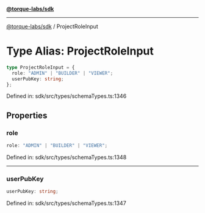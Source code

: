 [**@torque-labs/sdk**](../README.md)

***

[@torque-labs/sdk](../README.md) / ProjectRoleInput

# Type Alias: ProjectRoleInput

```ts
type ProjectRoleInput = {
  role: "ADMIN" | "BUILDER" | "VIEWER";
  userPubKey: string;
};
```

Defined in: sdk/src/types/schemaTypes.ts:1346

## Properties

### role

```ts
role: "ADMIN" | "BUILDER" | "VIEWER";
```

Defined in: sdk/src/types/schemaTypes.ts:1348

***

### userPubKey

```ts
userPubKey: string;
```

Defined in: sdk/src/types/schemaTypes.ts:1347
